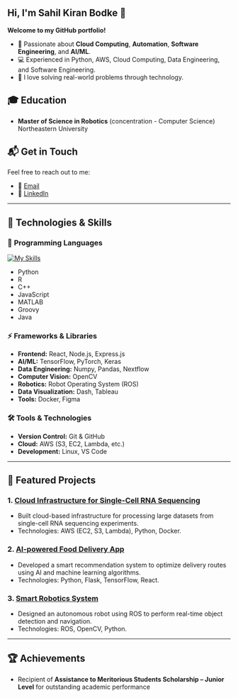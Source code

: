 ## Hi, I'm Sahil Kiran Bodke 👋

<!--
**SahilBodke/SahilBodke** is a ✨ _special_ ✨ repository because its `README.md` (this file) appears on your GitHub profile.

Here are some ideas to get you started:

- 🔭 I’m currently working on ...
- 🌱 I’m currently learning ...
- 👯 I’m looking to collaborate on ...
- 🤔 I’m looking for help with ...
- 💬 Ask me about ...
- 📫 How to reach me: ...
- 😄 Pronouns: ...
- ⚡ Fun fact: ...
-->

**Welcome to my GitHub portfolio!**

- 🌟 Passionate about **Cloud Computing**, **Automation**, **Software Engineering**, and **AI/ML**.
- 💻 Experienced in Python, AWS, Cloud Computing, Data Engineering, and Software Engineering.
- 🚀 I love solving real-world problems through technology.

## 🎓 Education
- **Master of Science in Robotics** (concentration - Computer Science)  
  Northeastern University

## 📬 **Get in Touch**  
Feel free to reach out to me:  
- 📧 [Email](mailto:bodke.s@northeasttern.edu)  
- 🔗 [LinkedIn](https://www.linkedin.com/in/sahil-bodke2000/)

---

## 🚀 **Technologies & Skills**

### 🔧 **Programming Languages**
[![My Skills](https://skillicons.dev/icons?i=py,r,cpp,js,java,matlab,groovy,html,css)](https://skillicons.dev)
- Python
- R
- C++
- JavaScript
- MATLAB
- Groovy
- Java

### ⚡ **Frameworks & Libraries**
- **Frontend:** React, Node.js, Express.js
- **AI/ML:** TensorFlow, PyTorch, Keras
- **Data Engineering:** Numpy, Pandas, Nextflow
- **Computer Vision:** OpenCV
- **Robotics:** Robot Operating System (ROS)
- **Data Visualization:** Dash, Tableau
- **Tools:** Docker, Figma

### 🛠️ **Tools & Technologies**
- **Version Control:** Git & GitHub
- **Cloud:** AWS (S3, EC2, Lambda, etc.)
- **Development:** Linux, VS Code

---

## 📂 **Featured Projects**

### 1. **[Cloud Infrastructure for Single-Cell RNA Sequencing](https://github.com/yourrepo/xyz)**
   - Built cloud-based infrastructure for processing large datasets from single-cell RNA sequencing experiments.  
   - Technologies: AWS (EC2, S3, Lambda), Python, Docker.

### 2. **[AI-powered Food Delivery App](https://github.com/yourrepo/xyz)**
   - Developed a smart recommendation system to optimize delivery routes using AI and machine learning algorithms.  
   - Technologies: Python, Flask, TensorFlow, React.

### 3. **[Smart Robotics System](https://github.com/yourrepo/xyz)**
   - Designed an autonomous robot using ROS to perform real-time object detection and navigation.  
   - Technologies: ROS, OpenCV, Python.

---

## 🏆 **Achievements**
- Recipient of **Assistance to Meritorious Students Scholarship – Junior Level** for outstanding academic performance

